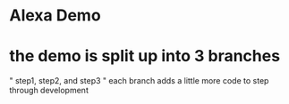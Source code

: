 # Alexa Demo

# the demo is split up into 3 branches
" step1, step2, and step3
" each branch adds a little more code to step through development